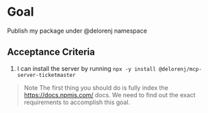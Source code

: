 # Goal

Publish my package under @delorenj namespace

## Acceptance Criteria

1. I can install the server by running `npx -y install @delorenj/mcp-server-ticketmaster`

> Note
The first thing you should do is fully index the https://docs.npmjs.com/ docs. We need to find out the exact requirements to accomplish this goal.